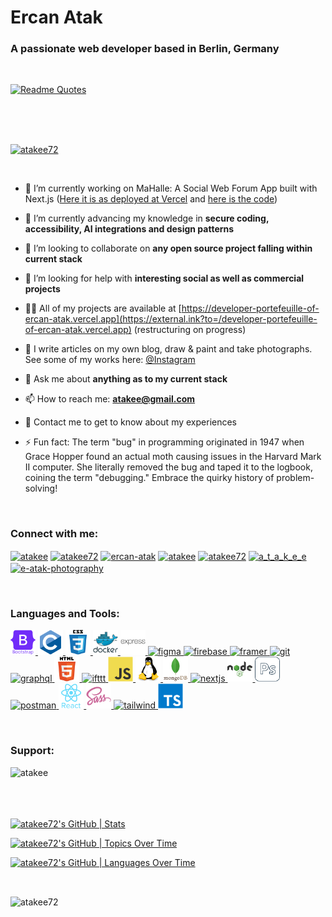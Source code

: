<h1>Ercan Atak </h1>

<h3>A passionate web developer based in Berlin, Germany</h3><br>

[![Readme Quotes](https://quotes-github-readme.vercel.app/api?type=horizontal&theme=dark)](https://github.com/piyushsuthar/github-readme-quotes)

<br>
<br>
<br>

<p align="left"> <a href="https://github.com/ryo-ma/github-profile-trophy"><img src="https://github-profile-trophy.vercel.app/?username=atakee72" alt="atakee72" /></a> </p><br>


- 🔭 I’m currently working on MaHalle: A Social Web Forum App built with Next.js ([Here it is as deployed at Vercel](https://external.ink?to=/mahalle-kiez-gesichterbuch.vercel.app/) and [here is the code](https://tinyurl.com/2ym7jreh))

- 🌱 I’m currently advancing my knowledge in **secure coding, accessibility, AI integrations and design patterns**

- 👯 I’m looking to collaborate on **any open source project falling within current stack**

- 🤝 I’m looking for help with **interesting social as well as commercial projects**

- 👨‍💻 All of my projects are available at [https://developer-portefeuille-of-ercan-atak.vercel.app](https://external.ink?to=/developer-portefeuille-of-ercan-atak.vercel.app) (restructuring on progress)

- 📝 I write articles on my own blog, draw & paint and take photographs. See some of my works here: [@Instagram](https://external.ink?to=/www.instagram.com/a_t_a_k_e_e)

- 💬 Ask me about **anything as to my current stack**

- 📫 How to reach me: **atakee@gmail.com**

- 📄 Contact me to get to know about my experiences

- ⚡ Fun fact: The term "bug" in programming originated in 1947 when Grace Hopper found an actual moth causing issues in the Harvard Mark II computer. She literally removed the bug and taped it to the logbook, coining the term "debugging." Embrace the quirky history of problem-solving! 

<br>

<h3 align="left">Connect with me:</h3>
<p align="left">
<a href="https://codepen.io/atakee" target="blank"><img align="center" src="https://raw.githubusercontent.com/rahuldkjain/github-profile-readme-generator/master/src/images/icons/Social/codepen.svg" alt="atakee" height="30" width="40" /></a>
<a href="https://dev.to/atakee72" target="blank"><img align="center" src="https://raw.githubusercontent.com/rahuldkjain/github-profile-readme-generator/master/src/images/icons/Social/devto.svg" alt="atakee72" height="30" width="40" /></a>
<a href="https://linkedin.com/in/ercan-atak" target="blank"><img align="center" src="https://raw.githubusercontent.com/rahuldkjain/github-profile-readme-generator/master/src/images/icons/Social/linked-in-alt.svg" alt="ercan-atak" height="30" width="40" /></a>
<a href="https://stackoverflow.com/users/atakee" target="blank"><img align="center" src="https://raw.githubusercontent.com/rahuldkjain/github-profile-readme-generator/master/src/images/icons/Social/stack-overflow.svg" alt="atakee" height="30" width="40" /></a>
<a href="https://codesandbox.com/atakee72" target="blank"><img align="center" src="https://raw.githubusercontent.com/rahuldkjain/github-profile-readme-generator/master/src/images/icons/Social/codesandbox.svg" alt="atakee72" height="30" width="40" /></a>
<a href="https://instagram.com/a_t_a_k_e_e" target="blank"><img align="center" src="https://raw.githubusercontent.com/rahuldkjain/github-profile-readme-generator/master/src/images/icons/Social/instagram.svg" alt="a_t_a_k_e_e" height="30" width="40" /></a>
<a href="https://www.behance.net/e-atak-photography" target="blank"><img align="center" src="https://raw.githubusercontent.com/rahuldkjain/github-profile-readme-generator/master/src/images/icons/Social/behance.svg" alt="e-atak-photography" height="30" width="40" /></a>
</p>

<br>

<h3 align="left">Languages and Tools:</h3>
<p align="left"> <a href="https://getbootstrap.com" target="_blank" rel="noreferrer"> <img src="https://raw.githubusercontent.com/devicons/devicon/master/icons/bootstrap/bootstrap-plain-wordmark.svg" alt="bootstrap" width="40" height="40"/> </a> <a href="https://www.cprogramming.com/" target="_blank" rel="noreferrer"> <img src="https://raw.githubusercontent.com/devicons/devicon/master/icons/c/c-original.svg" alt="c" width="40" height="40"/> </a> <a href="https://www.w3schools.com/css/" target="_blank" rel="noreferrer"> <img src="https://raw.githubusercontent.com/devicons/devicon/master/icons/css3/css3-original-wordmark.svg" alt="css3" width="40" height="40"/> </a> <a href="https://www.docker.com/" target="_blank" rel="noreferrer"> <img src="https://raw.githubusercontent.com/devicons/devicon/master/icons/docker/docker-original-wordmark.svg" alt="docker" width="40" height="40"/> </a> <a href="https://expressjs.com" target="_blank" rel="noreferrer"> <img src="https://raw.githubusercontent.com/devicons/devicon/master/icons/express/express-original-wordmark.svg" alt="express" width="40" height="40"/> </a> <a href="https://www.figma.com/" target="_blank" rel="noreferrer"> <img src="https://www.vectorlogo.zone/logos/figma/figma-icon.svg" alt="figma" width="40" height="40"/> </a> <a href="https://firebase.google.com/" target="_blank" rel="noreferrer"> <img src="https://www.vectorlogo.zone/logos/firebase/firebase-icon.svg" alt="firebase" width="40" height="40"/> </a> <a href="https://www.framer.com/" target="_blank" rel="noreferrer"> <img src="https://www.vectorlogo.zone/logos/framer/framer-icon.svg" alt="framer" width="40" height="40"/> </a> <a href="https://git-scm.com/" target="_blank" rel="noreferrer"> <img src="https://www.vectorlogo.zone/logos/git-scm/git-scm-icon.svg" alt="git" width="40" height="40"/> </a> <a href="https://graphql.org" target="_blank" rel="noreferrer"> <img src="https://www.vectorlogo.zone/logos/graphql/graphql-icon.svg" alt="graphql" width="40" height="40"/> </a> <a href="https://www.w3.org/html/" target="_blank" rel="noreferrer"> <img src="https://raw.githubusercontent.com/devicons/devicon/master/icons/html5/html5-original-wordmark.svg" alt="html5" width="40" height="40"/> </a> <a href="https://ifttt.com/" target="_blank" rel="noreferrer"> <img src="https://www.vectorlogo.zone/logos/ifttt/ifttt-ar21.svg" alt="ifttt" width="40" height="40"/> </a> <a href="https://developer.mozilla.org/en-US/docs/Web/JavaScript" target="_blank" rel="noreferrer"> <img src="https://raw.githubusercontent.com/devicons/devicon/master/icons/javascript/javascript-original.svg" alt="javascript" width="40" height="40"/> </a> <a href="https://www.linux.org/" target="_blank" rel="noreferrer"> <img src="https://raw.githubusercontent.com/devicons/devicon/master/icons/linux/linux-original.svg" alt="linux" width="40" height="40"/> </a> <a href="https://www.mongodb.com/" target="_blank" rel="noreferrer"> <img src="https://raw.githubusercontent.com/devicons/devicon/master/icons/mongodb/mongodb-original-wordmark.svg" alt="mongodb" width="40" height="40"/> </a> <a href="https://nextjs.org/" target="_blank" rel="noreferrer"> <img src="https://cdn.worldvectorlogo.com/logos/nextjs-2.svg" alt="nextjs" width="40" height="40"/> </a> <a href="https://nodejs.org" target="_blank" rel="noreferrer"> <img src="https://raw.githubusercontent.com/devicons/devicon/master/icons/nodejs/nodejs-original-wordmark.svg" alt="nodejs" width="40" height="40"/> </a> <a href="https://www.photoshop.com/en" target="_blank" rel="noreferrer"> <img src="https://raw.githubusercontent.com/devicons/devicon/master/icons/photoshop/photoshop-line.svg" alt="photoshop" width="40" height="40"/> </a> <a href="https://postman.com" target="_blank" rel="noreferrer"> <img src="https://www.vectorlogo.zone/logos/getpostman/getpostman-icon.svg" alt="postman" width="40" height="40"/> </a> <a href="https://reactjs.org/" target="_blank" rel="noreferrer"> <img src="https://raw.githubusercontent.com/devicons/devicon/master/icons/react/react-original-wordmark.svg" alt="react" width="40" height="40"/> </a> <a href="https://sass-lang.com" target="_blank" rel="noreferrer"> <img src="https://raw.githubusercontent.com/devicons/devicon/master/icons/sass/sass-original.svg" alt="sass" width="40" height="40"/> </a> <a href="https://tailwindcss.com/" target="_blank" rel="noreferrer"> <img src="https://www.vectorlogo.zone/logos/tailwindcss/tailwindcss-icon.svg" alt="tailwind" width="40" height="40"/> </a> <a href="https://www.typescriptlang.org/" target="_blank" rel="noreferrer"> <img src="https://raw.githubusercontent.com/devicons/devicon/master/icons/typescript/typescript-original.svg" alt="typescript" width="40" height="40"/> </a> </p>

<br>

<h3 align="left">Support:</h3> 

<a href="https://www.buymeacoffee.com/atakee"> <img align="left" src="https://www.buymeacoffee.com/app/assets/img/bmc-meta-new/new/apple-icon-120x120.png" height="70" width="70" alt="atakee" /></a><br><br><br><br>

[![atakee72's GitHub | Stats](https://stats.quine.sh/atakee72/github?theme=light)](http://localhost:3000?utm_source=widgets&utm_campaign=atakee72)

[![atakee72's GitHub | Topics Over Time](https://stats.quine.sh/atakee72/topics-over-time?theme=light)](http://localhost:3000?utm_source=widgets&utm_campaign=atakee72)

[![atakee72's GitHub | Languages Over Time](https://stats.quine.sh/atakee72/languages-over-time?theme=light)](http://localhost:3000?utm_source=widgets&utm_campaign=atakee72)

<br>

<p><img align="center" src="https://github-readme-streak-stats.herokuapp.com/?user=atakee72&" alt="atakee72" /></p>
